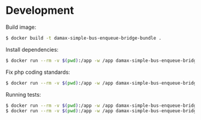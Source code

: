 # Development

Build image:

```bash
$ docker build -t damax-simple-bus-enqueue-bridge-bundle .
```

Install dependencies:

```bash
$ docker run --rm -v $(pwd):/app -w /app damax-simple-bus-enqueue-bridge-bundle composer install
```

Fix php coding standards:

```bash
$ docker run --rm -v $(pwd):/app -w /app damax-simple-bus-enqueue-bridge-bundle composer cs
```

Running tests:

```bash
$ docker run --rm -v $(pwd):/app -w /app damax-simple-bus-enqueue-bridge-bundle composer test
$ docker run --rm -v $(pwd):/app -w /app damax-simple-bus-enqueue-bridge-bundle composer test-cc
```
